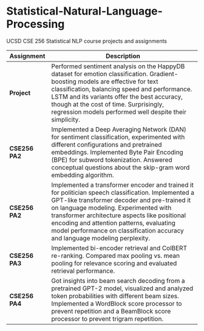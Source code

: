 # Statistical-Natural-Language-Processing
UCSD CSE 256 Statistical NLP course projects and assignments

| **Assignment** | **Description** |
|----------------|-----------------|
| **Project** | Performed sentiment analysis on the HappyDB dataset for emotion classification. Gradient-boosting models are effective for text classification, balancing speed and performance. LSTM and its variants offer the best accuracy, though at the cost of time. Surprisingly, regression models performed well despite their simplicity.|
| **CSE256 PA2** | Implemented a Deep Averaging Network (DAN) for sentiment classification, experimented with different configurations and pretrained embeddings. Implemented Byte Pair Encoding (BPE) for subword tokenization. Answered conceptual questions about the skip-gram word embedding algorithm. |
| **CSE256 PA2** | Implemented a transformer encoder and trained it for politician speech classification. Implemented a GPT-like transformer decoder and pre-trained it on language modeling. Experimented with transformer architecture aspects like positional encoding and attention patterns, evaluating model performance on classification accuracy and language modeling perplexity. |
| **CSE256 PA3** | Implemented bi-encoder retrieval and ColBERT re-ranking. Compared max pooling vs. mean pooling for relevance scoring and evaluated retrieval performance. |
| **CSE256 PA4** | Got insights into beam search decoding from a pretrained GPT-2 model, visualized and analyzed token probabilities with different beam sizes. Implemented a WordBlock score processor to prevent repetition and a BeamBlock score processor to prevent trigram repetition. |

